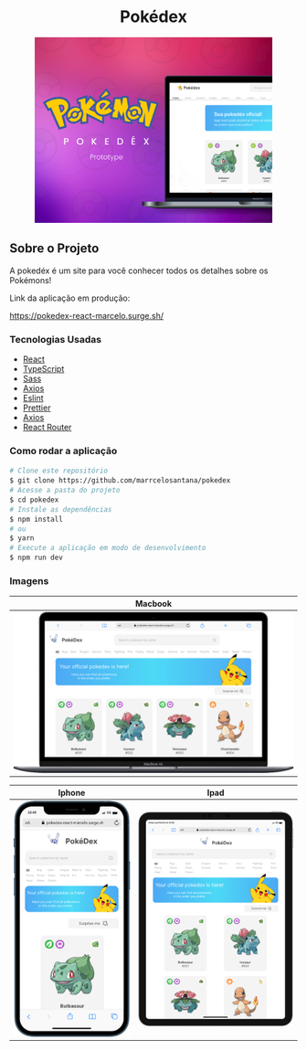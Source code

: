 <h1 style="text-align: center; font-weight: bold;">Pokédex</h1>

<div align="center" >
  <img src="src/assets/Thumb.png" height="325">
</div>

## Sobre o Projeto

A pokedéx é um site para você conhecer todos os detalhes sobre os Pokémons!

Link da aplicação em produção:

https://pokedex-react-marcelo.surge.sh/

### Tecnologias Usadas

- [React](https://pt-br.reactjs.org/)
- [TypeScript](https://www.typescriptlang.org/)
- [Sass](https://sass-lang.com/)
- [Axios](https://axios-http.com/ptbr/docs/intro)
- [Eslint](https://eslint.org/)
- [Prettier](https://prettier.io/)
- [Axios](https://axios-http.com/ptbr/docs/intro)
- [React Router](https://reactrouter.com/en/main)

### Como rodar a aplicação

```bash
# Clone este repositório
$ git clone https://github.com/marrcelosantana/pokedex
# Acesse a pasta do projeto
$ cd pokedex
# Instale as dependências
$ npm install
# ou
$ yarn
# Execute a aplicação em modo de desenvolvimento
$ npm run dev

```

### Imagens

|               Macbook               |
| :---------------------------------: |
| <img src= "./public/print-mac.png"> |

|                 Iphone                 |                 Ipad                 |
| :------------------------------------: | :----------------------------------: |
| <img src= "./public/print-mobile.png"> | <img src= "./public/print-ipad.png"> |
